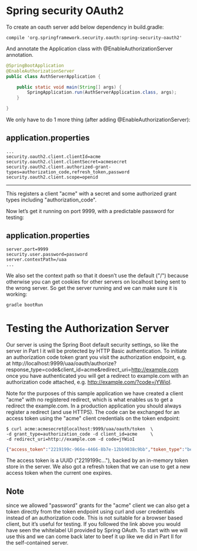 # Spring security OAuth2
To create an oauth server add below dependency in build.gradle:

```$groovy
compile 'org.springframework.security.oauth:spring-security-oauth2'
```

And annotate the Application class with @EnableAuthorizationServer annotation.

```java
@SpringBootApplication
@EnableAuthorizationServer
public class AuthServerApplication {

    public static void main(String[] args) {
        SpringApplication.run(AuthServerApplication.class, args);
    }

}
```

We only have to do 1 more thing (after adding @EnableAuthorizationServer):

application.properties
---
```#properties
...
security.oauth2.client.clientId=acme
security.oauth2.client.clientSecret=acmesecret
security.oauth2.client.authorized-grant-types=authorization_code,refresh_token,password
security.oauth2.client.scope=openid
```
---
This registers a client "acme" with a secret and some authorized grant types including "authorization_code".

Now let’s get it running on port 9999, with a predictable password for testing:

application.properties
---
```properties
server.port=9999
security.user.password=password
server.contextPath=/uaa
...
```
We also set the context path so that it doesn’t use the default ("/") because otherwise you can get cookies for other servers on localhost being sent to the wrong server. So get the server running and we can make sure it is working:

```groovy
gradle bootRun
```

# Testing the Authorization Server
Our server is using the Spring Boot default security settings, so like the server in Part I it will be protected by HTTP Basic authentication. To initiate an authorization code token grant you visit the authorization endpoint, e.g. at http://localhost:9999/uaa/oauth/authorize?response_type=code&client_id=acme&redirect_uri=http://example.com once you have authenticated you will get a redirect to example.com with an authorization code attached, e.g. http://example.com/?code=jYWioI.

Note
for the purposes of this sample application we have created a client "acme" with no registered redirect, which is what enables us to get a redirect the example.com. In a production application you should always register a redirect (and use HTTPS).
The code can be exchanged for an access token using the "acme" client credentials on the token endpoint:

```shell script
$ curl acme:acmesecret@localhost:9999/uaa/oauth/token  \
-d grant_type=authorization_code -d client_id=acme     \
-d redirect_uri=http://example.com -d code=jYWioI
```

```json
{"access_token":"2219199c-966e-4466-8b7e-12bb9038c9bb","token_type":"bearer","refresh_token":"d193caf4-5643-4988-9a4a-1c03c9d657aa","expires_in":43199,"scope":"openid"}
```
The access token is a UUID ("2219199c…"), backed by an in-memory token store in the server. We also got a refresh token that we can use to get a new access token when the current one expires.

Note
---
since we allowed "password" grants for the "acme" client we can also get a token directly from the token endpoint using curl and user credentials instead of an authorization code. This is not suitable for a browser based client, but it’s useful for testing.
If you followed the link above you would have seen the whitelabel UI provided by Spring OAuth. To start with we will use this and we can come back later to beef it up like we did in Part II for the self-contained server.